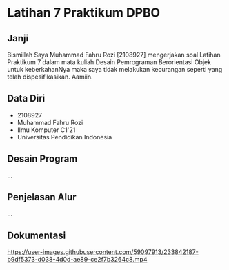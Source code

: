 # Latihan 7 Praktikum DPBO

## Janji

Bismillah Saya Muhammad Fahru Rozi [2108927] mengerjakan soal Latihan Praktikum 7 dalam mata kuliah Desain Pemrograman Berorientasi Objek untuk keberkahanNya maka saya tidak melakukan kecurangan seperti yang telah dispesifikasikan. Aamiin.

## Data Diri

- 2108927
- Muhammad Fahru Rozi
- Ilmu Komputer C1'21
- Universitas Pendidikan Indonesia

## Desain Program

...

## Penjelasan Alur

...

## Dokumentasi

https://user-images.githubusercontent.com/59097913/233842187-b9df5373-d038-4d0d-ae89-ce2f7b3264c8.mp4
